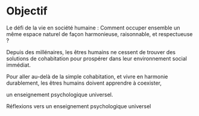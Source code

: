 # Objectif

Le défi de la vie en société humaine : Comment occuper ensemble un même espace naturel de façon harmonieuse, raisonnable, et respectueuse ?

Depuis des millénaires, les êtres humains ne cessent de trouver des solutions de cohabitation pour prospérer dans leur environnement social immédiat. &#x20;

Pour aller au-delà de la simple cohabitation, et vivre en harmonie durablement, les êtres humains doivent apprendre à coexister,&#x20;

&#x20;un enseignement psychologique universel.

Réflexions vers un enseignement psychologique universel
